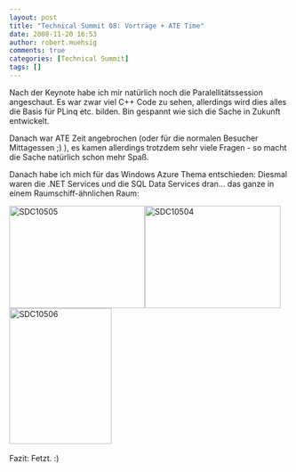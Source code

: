 ```yaml
---
layout: post
title: "Technical Summit 08: Vorträge + ATE Time"
date: 2008-11-20 16:53
author: robert.muehsig
comments: true
categories: [Technical Summit]
tags: []
---
```

<p>Nach der Keynote habe ich mir nat&#252;rlich noch die Paralellit&#228;tssession angeschaut. Es war zwar viel C++ Code zu sehen, allerdings wird dies alles die Basis f&#252;r PLinq etc. bilden. Bin gespannt wie sich die Sache in Zukunft entwickelt.</p>  <p>Danach war ATE Zeit angebrochen (oder f&#252;r die normalen Besucher Mittagessen ;) ), es kamen allerdings trotzdem sehr viele Fragen - so macht die Sache nat&#252;rlich schon mehr Spa&#223;.</p>  <p>Danach habe ich mich f&#252;r das Windows Azure Thema entschieden: Diesmal waren die .NET Services und die SQL Data Services dran... das ganze in einem Raumschiff-&#228;hnlichen Raum:</p>  <p><a href="{{BASE_PATH}}/assets/wp-images/sdc10505.jpg"><img style="border-right: 0px; border-top: 0px; border-left: 0px; border-bottom: 0px" height="184" alt="SDC10505" src="{{BASE_PATH}}/assets/wp-images/sdc10505-thumb.jpg" width="244" border="0" /></a><a href="{{BASE_PATH}}/assets/wp-images/sdc10504.jpg"><img style="border-right: 0px; border-top: 0px; border-left: 0px; border-bottom: 0px" height="184" alt="SDC10504" src="{{BASE_PATH}}/assets/wp-images/sdc10504-thumb.jpg" width="244" border="0" /></a> <a href="{{BASE_PATH}}/assets/wp-images/sdc10506.jpg"><img style="border-right: 0px; border-top: 0px; border-left: 0px; border-bottom: 0px" height="244" alt="SDC10506" src="{{BASE_PATH}}/assets/wp-images/sdc10506-thumb.jpg" width="184" border="0" /></a>&#160; </p>  <p>Fazit: Fetzt. :)</p>
